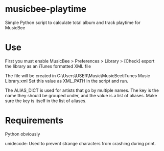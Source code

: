 # musicbee-playtime
Simple Python script to calculate total album and track playtime for MusicBee

# Use
First you must enable MusicBee > Preferences > Library > [Check] export the library as an iTunes formatted XML file

The file will be created in C:\Users\USER\Music\MusicBee\iTunes Music Library.xml
Set this value as XML_PATH in the script and run.

The ALIAS_DICT is used for artists that go by multiple names.
The key is the name they should be grouped under, and the value is a list of aliases.
Make sure the key is itself in the list of aliases.

# Requirements
Python obviously

unidecode: Used to prevent strange characters from crashing during print.
